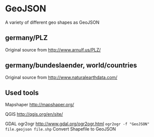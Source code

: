 # GeoJSON
A variety of different geo shapes as GeoJSON

## germany/PLZ
Original source from http://www.arnulf.us/PLZ/

## germany/bundeslaender, world/countries
Original source from http://www.naturalearthdata.com/

## Used tools
Mapshaper http://mapshaper.org/

QGIS http://qgis.org/en/site/

GDAL ogr2ogr http://www.gdal.org/ogr2ogr.html
`ogr2ogr -f "GeoJSON" file.geojson file.shp` Convert Shapefile to GeoJSON
